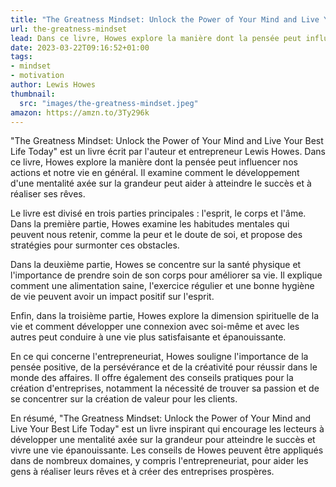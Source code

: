 ```yaml
---
title: "The Greatness Mindset: Unlock the Power of Your Mind and Live Your Best Life Today"
url: the-greatness-mindset
lead: Dans ce livre, Howes explore la manière dont la pensée peut influencer nos actions et notre vie en général.
date: 2023-03-22T09:16:52+01:00
tags:
- mindset
- motivation
author: Lewis Howes
thumbnail:
  src: "images/the-greatness-mindset.jpeg"
amazon: https://amzn.to/3Ty296k
---
```

"The Greatness Mindset: Unlock the Power of Your Mind and Live Your Best Life Today" est un livre écrit par l'auteur et entrepreneur Lewis Howes. Dans ce livre, Howes explore la manière dont la pensée peut influencer nos actions et notre vie en général. Il examine comment le développement d'une mentalité axée sur la grandeur peut aider à atteindre le succès et à réaliser ses rêves.

Le livre est divisé en trois parties principales : l'esprit, le corps et l'âme. Dans la première partie, Howes examine les habitudes mentales qui peuvent nous retenir, comme la peur et le doute de soi, et propose des stratégies pour surmonter ces obstacles.

Dans la deuxième partie, Howes se concentre sur la santé physique et l'importance de prendre soin de son corps pour améliorer sa vie. Il explique comment une alimentation saine, l'exercice régulier et une bonne hygiène de vie peuvent avoir un impact positif sur l'esprit.

Enfin, dans la troisième partie, Howes explore la dimension spirituelle de la vie et comment développer une connexion avec soi-même et avec les autres peut conduire à une vie plus satisfaisante et épanouissante.

En ce qui concerne l'entrepreneuriat, Howes souligne l'importance de la pensée positive, de la persévérance et de la créativité pour réussir dans le monde des affaires. Il offre également des conseils pratiques pour la création d'entreprises, notamment la nécessité de trouver sa passion et de se concentrer sur la création de valeur pour les clients.

En résumé, "The Greatness Mindset: Unlock the Power of Your Mind and Live Your Best Life Today" est un livre inspirant qui encourage les lecteurs à développer une mentalité axée sur la grandeur pour atteindre le succès et vivre une vie épanouissante. Les conseils de Howes peuvent être appliqués dans de nombreux domaines, y compris l'entrepreneuriat, pour aider les gens à réaliser leurs rêves et à créer des entreprises prospères.